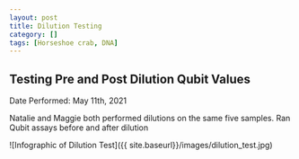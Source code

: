 ```yaml
---
layout: post
title: Dilution Testing
category: []
tags: [Horseshoe crab, DNA]
---
```

## Testing Pre and Post Dilution Qubit Values
Date Performed: May 11th, 2021

Natalie and Maggie both performed dilutions on the same five samples. Ran Qubit assays before and after dilution

![Infographic of Dilution Test]({{ site.baseurl}}/images/dilution_test.jpg)
